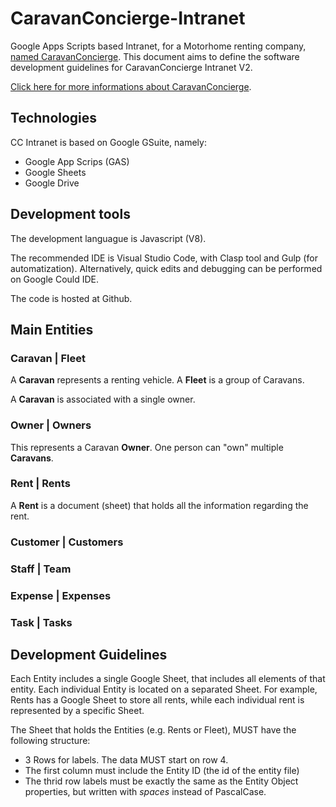 # CaravanConcierge-Intranet
Google Apps Scripts based Intranet, for a Motorhome renting company, [named CaravanConcierge](https://www.caravanconcierge.pt).
This document aims to define the software development guidelines for CaravanConcierge Intranet V2.

[Click here for more informations about CaravanConcierge](https://www.caravanconcierge.pt/).

## Technologies
CC Intranet is based on Google GSuite, namely:
 * Google App Scrips (GAS)
 * Google Sheets
 * Google Drive

## Development tools
The development languague is Javascript (V8).

The recommended IDE is Visual Studio Code, with Clasp tool and Gulp (for automatization).
Alternatively, quick edits and debugging can be performed on Google Could IDE.

The code is hosted at Github.

## Main Entities

### Caravan | Fleet
A **Caravan** represents a renting vehicle. 
A **Fleet** is a group of Caravans.

A **Caravan** is associated with a single owner.

### Owner | Owners
This represents a Caravan **Owner**.
One person can "own" multiple __Caravans__.

### Rent | Rents
A **Rent** is a document (sheet) that holds all the information regarding the rent.

### Customer | Customers


### Staff | Team


### Expense | Expenses


### Task | Tasks

## Development Guidelines
Each Entity includes a single Google Sheet, that includes all elements of that entity. Each individual Entity is located on a separated Sheet.
For example, Rents has a Google Sheet to store all rents, while each individual rent is represented by a specific Sheet.

The Sheet that holds the Entities (e.g. Rents or Fleet), MUST have the following structure:
 - 3 Rows for labels. The data MUST start on row 4.
 - The first column must include the Entity ID (the id of the entity file)
 - The thrid row labels must be exactly the same as the Entity Object properties, but written with _spaces_ instead of PascalCase.